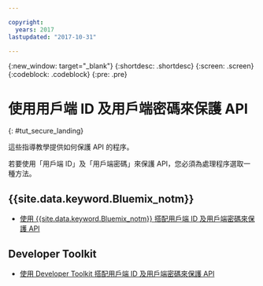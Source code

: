 ```yaml
---

copyright:
  years: 2017
lastupdated: "2017-10-31"

---
```



{:new_window: target="_blank"}
{:shortdesc: .shortdesc}
{:screen: .screen}
{:codeblock: .codeblock}
{:pre: .pre}

# 使用用戶端 ID 及用戶端密碼來保護 API
{: #tut_secure_landing}

這些指導教學提供如何保護 API 的程序。

若要使用「用戶端 ID」及「用戶端密碼」來保護 API，您必須為處理程序選取一種方法。

## {{site.data.keyword.Bluemix_notm}}

- [使用 {{site.data.keyword.Bluemix_notm}} 搭配用戶端 ID 及用戶端密碼來保護 API](tut_secure_id_secret_bm.html)

## Developer Toolkit

- [使用 Developer Toolkit 搭配用戶端 ID 及用戶端密碼來保護 API](tut_secure_id_secret_tk.html)













